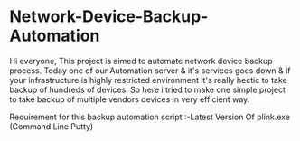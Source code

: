 # Network-Device-Backup-Automation
Hi everyone, This project is aimed to automate network device backup process. Today one of our Automation server &amp; it's services goes down &amp; if your infrastructure is highly restricted environment it's really hectic to take backup of hundreds of devices. So here i tried to make one simple project to take backup of multiple vendors devices in very efficient way.

Requirement for this backup automation script :-Latest Version Of plink.exe (Command Line Putty)
